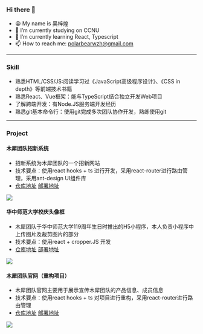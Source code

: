 ### Hi there 👋

- 😀 My name is 吴梓煌
- 🏫 I’m currently studying on CCNU 
- 🌱 I’m currently learning React, Typescript
- 📫 How to reach me: polarbearwzh@gmail.com

------

### Skill

- 熟悉HTML/CSS/JS:阅读学习过《JavaScript高级程序设计》、《CSS in depth》等前端技术书籍
- 熟悉React、Vue框架：能与TypeScript结合独立开发Web项目
- 了解跨端开发：有Node.JS服务端开发经历
- 熟悉git基本命令行：使用git完成多次团队协作开发，熟练使用git

------

### Project

#### 木犀团队招新系统

- 招新系统为木犀团队的一个招新网站
- 技术要点：使用react hooks + ts 进行开发，采用react-router进行路由管理，采用ant-design UI组件库
- [仓库地址](https://github.com/Muxi-X/MuXiFresh-Fe) [部署地址](https://fresh.muxixyz.com/join)

![](http://blog.likeztmy.xyz/muxi-fresh.png)

#### 华中师范大学校庆头像框

- 木犀团队于华中师范大学119周年生日时推出的H5小程序，本人负责小程序中上传图片及裁剪图片的部分
- 技术要点：使用react + cropper.JS 开发
- [仓库地址](https://github.com/likeztmy/CCNU-Anniversary) [部署地址](http://celebration.muxixyz.com/home)

![](http://blog.likeztmy.xyz/ccnu119.jpg)

#### 木犀团队官网（重构项目）

- 木犀团队官网主要用于展示宣传木犀团队的产品信息、成员信息
- 技术要点：使用react hooks + ts 对项目进行重构，采用react-router进行路由管理
- [仓库地址](https://github.com/Muxi-X/muxi_official_website) [部署地址](http://muxi-tech.xyz/)

![](http://blog.likeztmy.xyz/muxi-tech.png)
